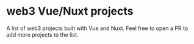 # web3 Vue/Nuxt projects

A list of web3 projects built with Vue and Nuxt. Feel free to open a PR to add more projects to the list.
